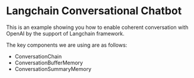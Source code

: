 # Langchain Conversational Chatbot

This is an example showing you how to enable coherent conversation with OpenAI by the support of Langchain framework.

The key components we are using are as follows:
- ConversationChain
- ConversationBufferMemory
- ConversationSummaryMemory
